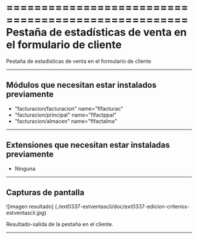 ====================================================
Pestaña de estadísticas de venta en el formulario de cliente
====================================================


Pestaña de estadísticas de venta en el formulario de cliente


---------------------
Módulos que necesitan estar instalados previamente
---------------------

   * "facturacion/facturacion" name="flfacturac"
   * "facturacion/principal" name="flfactppal"
   * "facturacion/almacen" name="flfactalma"

---------------------
Extensiones que necesitan estar instaladas previamente
---------------------

   * Ninguna

---------------------
Capturas de pantalla
---------------------

![imagen resultado] (./ext0337-estventascli/doc/ext0337-edicion-criterios-estventascli.jpg)
   
   Resultado-salida de la pestaña en el cliente.
   
------
